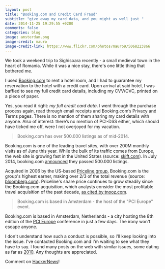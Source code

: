```yaml
---
layout: post
title: "Booking.com and Credit Card Fraud"
subtitle: "give away my card data, and you might as well just "
date: 2014-11-25 19:29:55 +0200
comments: false
categories: blog
image: amsterdam.png
image-credit: mauro
image-credit-link: https://www.flickr.com/photos/mauro9/5068223866
---
```


We took a weekend trip to Sighisoara recently - a small medieval town in the heart of Romania. While it was a nice stay, there's one little thing that bothered me.

I used [Booking.com](http://booking.com) to rent a hotel room, and I had to guarantee my reservation to the hotel with a credit card. Upon arrival at said hotel, I was baffled to see my full credit card details, including my <abbr>CVV/CVC</abbr>, printed on a piece of paper.

Yes, you read it right: _my full credit card data_. I went through the purchase process again, read through email receipts and Booking.com’s Privacy and Terms pages. There is no mention of them sharing my card details with anyone. Also of interest: there’s no mention of PCI-DSS either, which should have ticked me off, were I not overjoyed for my vacation.

> Booking.com has over 500.000 listings as of mid-2014.

Booking.com is one of the leading travel sites, with over 200M monthly visits as of June this year. While the bulk of its traffic comes from Europe, the web site is growing fast in the United States (source: [skift.com](http://skift.com/2014/06/17/the-most-popular-online-booking-sites-in-travel-2014-edition/)). In July 2014, booking.com [announced](http://news.booking.com/one-in-half-a-million/) they passed 500.000 listings.

Acquired in 2006 by the US-based [Priceline group](http://quotes.morningstar.com/stock/s?t=PCLN), Booking.com is the group's highest earner, making over 2/3 of the total revenue (source: [bloomberg.com](http://www.bloomberg.com/news/2013-01-22/booking-com-challenging-parent-priceline-in-u-s-travel.html)). Priceline's share price continues to grow steadily since the Booking.com acquisition, which analysts consider the most profitable travel acquisition of the past decade, [as cited by tnooz.com](http://www.tnooz.com/article/why-pricelines-purchase-of-booking-com-was-the-most-profitable-travel-deal-of-the-2000s/).

> Booking.com is based in Amsterdam - the host of the "PCI Europe" event.

Booking.com is based in Amsterdam, Netherlands - a city hosting the 8th edition of the [PCI Europe](http://www.pci-portal.com/event/pcieurope14) conference in just a few days. The irony won't escape anyone.

I don't understand how such a conduct is possible, so I'll keep looking into the issue. I've contacted Booking.com and I'm waiting to see what they have to say. I found many posts on the web with similar issues, some dating as far as [2010](http://www.complaintsboard.com/complaints/bookingcom-c238032.html). Any thoughts are appreciated.

Comment on [HackerNews](news.ycombinator.com)!
